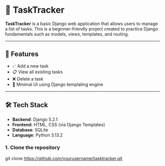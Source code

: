 # 📝 TaskTracker

**TaskTracker** is a basic Django web application that allows users to manage a list of tasks. This is a beginner-friendly project created to practice Django fundamentals such as models, views, templates, and routing.

---

## 🚀 Features

- ✅ Add a new task
- 📋 View all existing tasks
- ❌ Delete a task
- 🎯 Minimal UI using Django templating engine

---

## 🛠️ Tech Stack

- **Backend**: Django 5.2.1
- **Frontend**: HTML, CSS (via Django Templates)
- **Database**: SQLite
- **Language**: Python 3.13.2

### 1. Clone the repository

git clone https://github.com/yourusername/tasktracker.git

